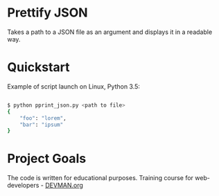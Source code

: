 # Prettify JSON
Takes a path to a JSON file as an argument and displays it in a readable way.


# Quickstart

Example of script launch on Linux, Python 3.5:

```bash

$ python pprint_json.py <path to file>
{
    "foo": "lorem",
    "bar": "ipsum"
}

```

# Project Goals

The code is written for educational purposes. Training course for web-developers - [DEVMAN.org](https://devman.org)
